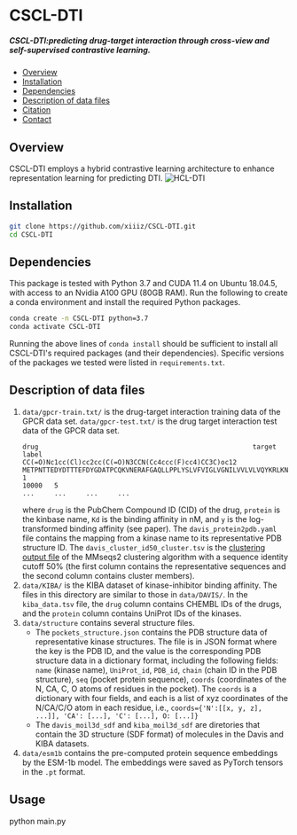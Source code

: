 # CSCL-DTI
##### CSCL-DTI:predicting drug-target interaction through cross-view and self-supervised contrastive learning.
  - [Overview](#overview)
  - [Installation](#installation)
  - [Dependencies](#dependencies)
  - [Description of data files](#description-of-data-files)
  - [Citation](#citation)
  - [Contact](#contact)

## Overview
CSCL-DTI employs a hybrid contrastive learning architecture to enhance representation learning for predicting DTI.
![HCL-DTI](https://github.com/xiiiz/HCL-DTI/assets/105473770/79776a68-9e1c-4b0c-bbc3-7a8ea358f15c)

## Installation
```bash
git clone https://github.com/xiiiz/CSCL-DTI.git 
cd CSCL-DTI
```
## Dependencies
This package is tested with Python 3.7 and CUDA 11.4 on Ubuntu 18.04.5, with access to an Nvidia A100 GPU (80GB RAM). Run the following to create a conda environment and install the required Python packages. 
```bash
conda create -n CSCL-DTI python=3.7
conda activate CSCL-DTI
```
Running the above lines of `conda install` should be sufficient to install all  CSCL-DTI's required packages (and their dependencies). Specific versions of the packages we tested were listed in `requirements.txt`.

## Description of data files
1. `data/gpcr-train.txt/` is the drug-target interaction training data of the GPCR data set. `data/gpcr-test.txt/` is the drug target interaction test data of the GPCR data set.
    ```
    drug	                                                  target	label	   
    CC(=O)Nc1cc(Cl)cc2cc(C(=O)N3CCN(Cc4ccc(F)cc4)CC3C)oc12	METPNTTEDYDTTTEFDYGDATPCQKVNERAFGAQLLPPLYSLVFVIGLVGNILVVLVLVQYKRLKNMTSIYLLNLAISDLLFLFTLPFWIDYKLKDDWVFGDAMCKILSGFYYTGLYSEIFFIILLTIDRYLAIVHAVFALRARTVTFGVITSIIIWALAILASMPGLYFSKTQWEFTHHTCSLHFPHESLREWKLFQALKLNLFGLVLPLLVMIICYTGIIKILLRRPNEKKSKAVRLIFVIMIIFFLFWTPYNLTILISVFQDFLFTHECEQSRHLDLAVQVTEVIAYTHCCVNPVIYAFVGERFRKYLRQLFHRRVAVHLVKWLPFLSVDRLERVSSTSPSTGEHELSAGF 1
	10000	5
    ...     ...     ...     ...
    ```
    where `drug` is the PubChem Compound ID (CID) of the drug, `protein` is the kinbase name, `Kd` is the binding affinity in nM, and `y` is the log-transformed binding affinity (see paper). The `davis_protein2pdb.yaml` file contains the mapping from a kinase name to its representative PDB structure ID. The `davis_cluster_id50_cluster.tsv` is the [clustering output file](https://github.com/soedinglab/MMseqs2/wiki#cluster-tsv-format) of the MMseqs2 clustering algorithm with a sequence identity cutoff 50% (the first column contains the representative sequences and the second column contains cluster members).
2. `data/KIBA/` is the KIBA dataset of kinase-inhibitor binding affinity. The files in this directory are similar to those in `data/DAVIS/`. In the `kiba_data.tsv` file, the `drug` column contains CHEMBL IDs of the drugs, and the `protein` column contains UniProt IDs of the kinases.
3. `data/structure` contains several structure files. 
    - The `pockets_structure.json` contains the PDB structure data of representative kinase structures. The file is in JSON format where the key is the PDB ID, and the value is the corresponding PDB structure data in a dictionary format, including the following fields: `name` (kinase name), `UniProt_id`, `PDB_id`, `chain` (chain ID in the PDB structure), `seq` (pocket protein sequence), `coords` (coordinates of the N, CA, C, O atoms of residues in the pocket). The `coords` is a dictionary with four fields, and each is a list of xyz coordinates of the N/CA/C/O atom in each residue, i.e., `coords={'N':[[x, y, z], ...]], 'CA': [...], 'C': [...], O: [...]}`
    - The `davis_moil3d_sdf` and `kiba_moil3d_sdf` are diretories that contain the 3D structure (SDF format) of molecules in the Davis and KIBA datasets.
4. `data/esm1b` contains the pre-computed protein sequence embeddings by the ESM-1b model. The embeddings were saved as PyTorch tensors in the `.pt` format. 

## Usage

python main.py

